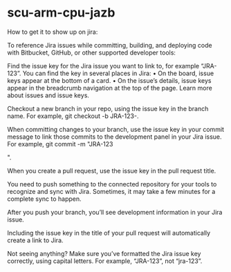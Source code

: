 # scu-arm-cpu-jazb


How to get it to show up on jira:

To reference Jira issues while committing, building, and deploying code with Bitbucket, GitHub, or other supported developer tools:

Find the issue key for the Jira issue you want to link to, for example “JRA-123”. You can find the key in several places in Jira:
• On the board, issue keys appear at the bottom of a card.
• On the issue’s details, issue keys appear in the breadcrumb navigation at the top of the page.
Learn more about issues and issue keys.

Checkout a new branch in your repo, using the issue key in the branch name. For example, git checkout -b JRA-123-<branch-name>. 

When committing changes to your branch, use the issue key in your commit message to link those commits to the development panel in your Jira issue. For example, git commit -m "JRA-123 <summary of commit>".

When you create a pull request, use the issue key in the pull request title.

You need to push something to the connected repository for your tools to recognize and sync with Jira. Sometimes, it may take a few minutes for a complete sync to happen.

After you push your branch, you’ll see development information in your Jira issue. 

Including the issue key in the title of your pull request will automatically create a link to Jira.

Not seeing anything? Make sure you’ve formatted the Jira issue key correctly, using capital letters. For example, “JRA-123”, not “jra-123”. 
